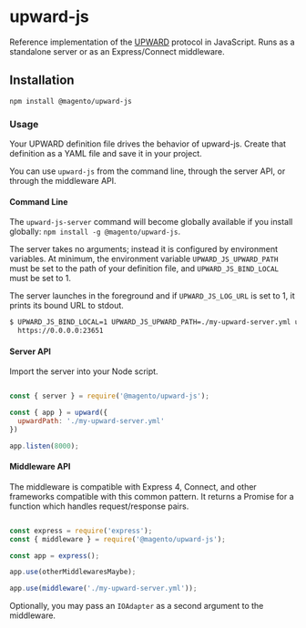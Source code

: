 # upward-js

Reference implementation of the [UPWARD](../upward-spec) protocol in JavaScript. Runs as a standalone server or as an Express/Connect middleware.

## Installation

`npm install @magento/upward-js`

### Usage

Your UPWARD definition file drives the behavior of upward-js. Create that definition as a YAML file and save it in your project.

You can use `upward-js` from the command line, through the server API, or through the middleware API.

#### Command Line

The `upward-js-server` command will become globally available if you install globally: `npm install -g @magento/upward-js`.

The server takes no arguments; instead it is configured by environment variables. At minimum, the environment variable `UPWARD_JS_UPWARD_PATH` must be set to the path of your definition file, and `UPWARD_JS_BIND_LOCAL` must be set to 1.

The server launches in the foreground and if `UPWARD_JS_LOG_URL` is set to 1, it prints its bound URL to stdout.

```sh
$ UPWARD_JS_BIND_LOCAL=1 UPWARD_JS_UPWARD_PATH=./my-upward-server.yml upward-js-server
  https://0.0.0.0:23651
```

#### Server API

Import the server into your Node script.

```js

const { server } = require('@magento/upward-js');

const { app } = upward({
  upwardPath: './my-upward-server.yml'
})

app.listen(8000);
```

#### Middleware API

The middleware is compatible with Express 4, Connect, and other frameworks compatible with this common pattern. It returns a Promise for a function which handles request/response pairs.

```js

const express = require('express');
const { middleware } = require('@magento/upward-js');

const app = express();

app.use(otherMiddlewaresMaybe);

app.use(middleware('./my-upward-server.yml'));

```

Optionally, you may pass an `IOAdapter` as a second argument to the middleware.
